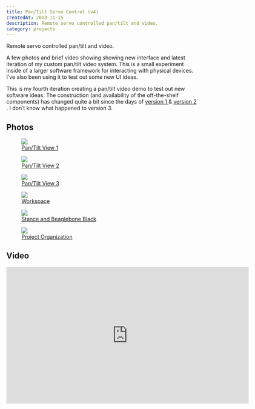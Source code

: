 ```yaml
---
title: Pan/Tilt Servo Control (v4)
createdAt: 2013-11-15
description: Remote servo controlled pan/tilt and video.
category: projects
---
```


<p class="lead">Remote servo controlled pan/tilt and video.</p>
<p>
  A few photos and brief video showing showing new interface and latest iteration of my custom pan/tilt video
  system. This is a small experiment inside of a larger software framework for interacting with physical devices.
  I’ve also been using it to test out some new UI ideas.
</p>
<p>
  This is my fourth iteration creating a pan/tilt video demo to test out new software ideas. The construction (and
  availability of the off-the-shelf components) has changed quite a bit since the days of
  <a
    href="https://archive.kaliatech.com/2018/websites/www.jgstechnical.com/archive_20090412/html/randd/roboticservo/index.html"
  >
    version 1
  </a>
  &
  <a
    href="https://archive.kaliatech.com/2018/websites/www.jgstechnical.com/archive_20090412/html/randd/roboticservo2/index.html"
  >
    version 2
  </a>
  . I don’t know what happened to version 3.
</p>

<h2>Photos</h2>
<div class="row">
  <div class="col-4">
    <a href="/i/projects/2013/pantilt-v4/P1060354.jpg">
      <figure class="figure">
        <img class="figure-img img-fluid rounded" src="/i/projects/2013/pantilt-v4/P1060354.jpg" />
        <figcaption class="figure-caption text-center">Pan/Tilt View 1</figcaption>
      </figure>
    </a>
  </div>
  <div class="col-4">
    <a href="/i/projects/2013/pantilt-v4/P1060353.jpg">
      <figure class="figure">
        <img class="figure-img img-fluid rounded" src="/i/projects/2013/pantilt-v4/P1060353.jpg" />
        <figcaption class="figure-caption text-center">Pan/Tilt View 2</figcaption>
      </figure>
    </a>
  </div>
  <div class="col-4">
    <a href="/i/projects/2013/pantilt-v4/P1060363.jpg">
      <figure class="figure">
        <img class="figure-img img-fluid rounded" src="/i/projects/2013/pantilt-v4/P1060363.jpg" />
        <figcaption class="figure-caption text-center">Pan/Tilt View 3</figcaption>
      </figure>
    </a>
  </div>

  <div class="col-4">
    <a href="/i/projects/2013/pantilt-v4/P1060360.jpg">
      <figure class="figure">
        <img class="figure-img img-fluid rounded" src="/i/projects/2013/pantilt-v4/P1060360.jpg" />
        <figcaption class="figure-caption text-center">Workspace</figcaption>
      </figure>
    </a>
  </div>

  <div class="col-4">
    <a href="/i/projects/2013/pantilt-v4/P1060364.jpg">
      <figure class="figure">
        <img class="figure-img img-fluid rounded" src="/i/projects/2013/pantilt-v4/P1060364.jpg" />
        <figcaption class="figure-caption text-center">Stance and Beaglebone Black</figcaption>
      </figure>
    </a>
  </div>

  <div class="col-4">
    <a href="/i/projects/2013/pantilt-v4/intellij-screenshot.png">
      <figure class="figure">
        <img class="figure-img img-fluid rounded" src="/i/projects/2013/pantilt-v4/intellij-screenshot.png" />
        <figcaption class="figure-caption text-center">Project Organization</figcaption>
      </figure>
    </a>
  </div>
</div>

<h2>Video</h2>

<div class="video-responsive">
  <iframe
    allowfullscreen
    style="border:none"
    height="360"
    src="https://www.youtube.com/embed/TxmF578vKdI?feature=oembed"
    width="640"
  ></iframe>
</div>
